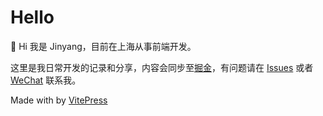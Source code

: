 # Hello

👋 Hi 我是 Jinyang，目前在上海从事前端开发。

这里是我日常开发的记录和分享，内容会同步至[掘金](https://juejin.cn/user/3685218709706807/posts)，有问题请在 [Issues](https://github.com/Jinyang79/blog-vitepress/issues) 或者 [WeChat](https://gitee.com/jinyang7/blog-image/raw/master/img/202208141742797.jpeg) 联系我。

<script setup>
import Typer from './components/Typer.vue'
</script>

<Typer />

Made with by [VitePress](https://vitepress.vuejs.org/)

